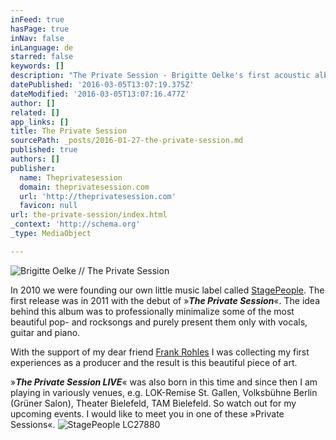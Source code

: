 ```yaml
---
inFeed: true
hasPage: true
inNav: false
inLanguage: de
starred: false
keywords: []
description: "The Private Session - Brigitte Oelke's first acoustic album"
datePublished: '2016-03-05T13:07:19.375Z'
dateModified: '2016-03-05T13:07:16.477Z'
author: []
related: []
app_links: []
title: The Private Session
sourcePath: _posts/2016-01-27-the-private-session.md
published: true
authors: []
publisher:
  name: Theprivatesession
  domain: theprivatesession.com
  url: 'http://theprivatesession.com'
  favicon: null
url: the-private-session/index.html
_context: 'http://schema.org'
_type: MediaObject

---
```

![Brigitte Oelke // The Private Session](https://the-grid-user-content.s3-us-west-2.amazonaws.com/6b3b9532-7630-40f1-a8b7-b31e69aabc22.jpg)

In 2010 we were founding our own little music label called [StagePeople][0]. The first release was in 2011 with the debut of »_**The Private Session**_«. The idea behind this album was to professionally minimalize some of the most beautiful pop- and rocksongs and purely present them only with vocals, guitar and piano. 

With the support of my dear friend [Frank Rohles][1] I was collecting my first experiences as a producer and the result is this beautiful piece of art.

»**_The Private Session LIVE_**« was also born in this time and since then I am playing in variously venues, e.g. LOK-Remise St. Gallen, Volksbühne Berlin (Grüner Salon), Theater Bielefeld, TAM Bielefeld. So watch out for my upcoming events. I would like to meet you in one of these »Private Sessions«.
![StagePeople LC27880](https://s3-us-west-2.amazonaws.com/the-grid-img/p/708aab2efa111bbc4f2f7bc583a02bfbcecd2757.png)

[0]: http://www.stagepeople.com/
[1]: http://www.frankrohles.de/